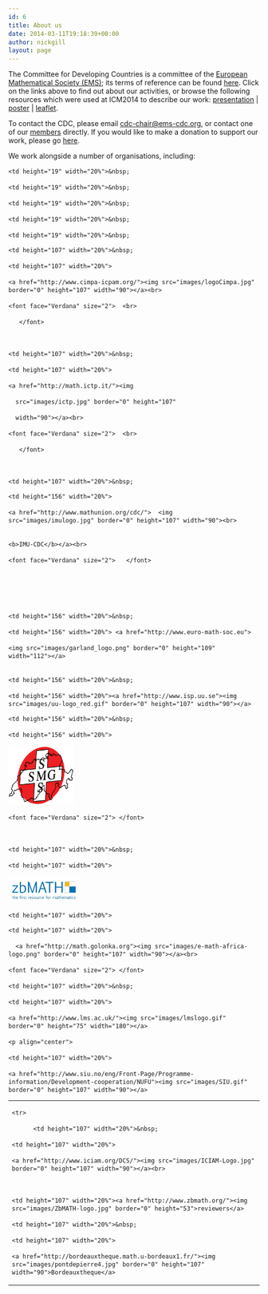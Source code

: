 ```yaml
---
id: 6
title: About us
date: 2014-03-11T19:18:39+00:00
author: nickgill
layout: page
---
```

The Committee for Developing Countries is a committee of the <a href="http://euro-math-soc.eu/" title="The European Mathematical Society">European Mathematical Society (EMS)</a>; its terms of reference can be found <a href = "http://www.euro-math-soc.eu/committee/developing-countries">here</a>. Click on the links above to find out about our activities, or browse the following resources which were used at ICM2014 to describe our work: <a href="Beamer2014.pdf">presentation</a> &#x7c; <a href="Poster2014.pdf">poster</a> &#x7c; <a href = "Leaflet2014.pdf">leaflet</a>. 

To contact the CDC, please email <a href = "mailto:cdc-chair@ems-cdc.org">cdc-chair@ems-cdc.org</a>, or contact one of our <a href = "members">members</a> directly. If you would like to make a donation to support our work, please go <a href = "http://euro-math-soc.eu/ems_payment_new/ems_cdc_donation.html">here</a>.

We work alongside a number of organisations, including:

<table style="border-collapse: collapse;"  border="0" bordercolor="#111111" cellpadding="0" cellspacing="0" height="500" width="100%">

  <tbody><tr>

    <td height="19" width="20%">&nbsp;

    <td height="19" width="20%">&nbsp;

    <td height="19" width="20%">&nbsp;

    <td height="19" width="20%">&nbsp;

    <td height="19" width="20%">&nbsp;

  <tr>

    <td height="107" width="20%">&nbsp;

    <td height="107" width="20%">

    <a href="http://www.cimpa-icpam.org/"><img src="images/logoCimpa.jpg" border="0" height="107" width="90"></a><br>

    <font face="Verdana" size="2">  <br>

       </font>

    

    <td height="107" width="20%">&nbsp;

    <td height="107" width="20%">

    <a href="http://math.ictp.it/"><img

      src="images/ictp.jpg" border="0" height="107"

      width="90"></a><br>

    <font face="Verdana" size="2">  <br>

       </font>

    

    <td height="107" width="20%">&nbsp;

  

  <tr>

    <td height="156" width="20%">

    <a href="http://www.mathunion.org/cdc/">  <img src="images/imulogo.jpg" border="0" height="107" width="90"><br>


    <b>IMU-CDC</b></a><br>

    <font face="Verdana" size="2">   </font>  

    

    


    <td height="156" width="20%">&nbsp;

    <td height="156" width="20%"> <a href="http://www.euro-math-soc.eu">

    <img src="images/garland_logo.png" border="0" height="109" width="112"></a>


    <td height="156" width="20%">&nbsp;

    <td height="156" width="20%"><a href="http://www.isp.uu.se"><img src="images/uu-logo_red.gif" border="0" height="107" width="90"></a>

  


  <tr>


    <td height="156" width="20%">&nbsp;

    <td height="156" width="20%">
<a href="http://www.math.ch/">
    <img src="images/sms_logo.gif" border="0" height="119" width="130"> </a>

  <font face="Verdana" size="2"> </font>
 


    <font face="Verdana" size="2"> </font>

      

    <td height="107" width="20%">&nbsp;

    <td height="107" width="20%">

   <a href="http://www.zbmath.org/"><img src="images/ZbMATH-logo.jpg" border="0" height="53"></a>

    <td height="107" width="20%">

  <tr>

    <td height="107" width="20%">

      <a href="http://math.golonka.org"><img src="images/e-math-africa-logo.png" border="0" height="107" width="90"></a><br>

    <font face="Verdana" size="2"> </font>

    <td height="107" width="20%">&nbsp;

    <td height="107" width="20%">

    <a href="http://www.lms.ac.uk/"><img src="images/lmslogo.gif" border="0" height="75" width="180"></a>

    <p align="center">

    <td height="107" width="20%">

    <a href="http://www.siu.no/eng/Front-Page/Programme-information/Development-cooperation/NUFU"><img src="images/SIU.gif" border="0" height="107" width="90"></a>

   <td height="107" width="20%">


    <tr>

          <td height="107" width="20%">&nbsp;

    <td height="107" width="20%">

    <a href="http://www.iciam.org/DCS/"><img src="images/ICIAM-Logo.jpg" border="0" height="107" width="90"></a><br>

    

    <td height="107" width="20%"><a href="http://www.zbmath.org/"><img src="images/ZbMATH-logo.jpg" border="0" height="53">reviewers</a>

    <td height="107" width="20%">&nbsp;

    <td height="107" width="20%">

    <a href="http://bordeauxtheque.math.u-bordeaux1.fr/"><img src="images/pontdepierre4.jpg" border="0" height="107" width="90">Bordeauxtheque</a>





